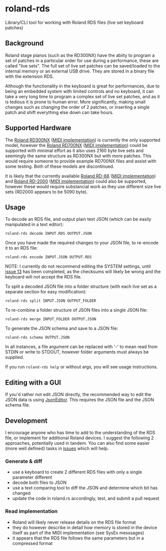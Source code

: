 # roland-rds
Library/CLI tool for working with Roland RDS files (live set keyboard patches)

## Background
Roland stage pianos (such as the RD300NX) have the abiity to program a set of patches in a particular order for use during a performance, these are called "live sets". The full set of live set patches can be saved/loaded to the internal memory or an external USB drive. They are stored in a binary file with the extension RDS.

Although the functionality in the keyboard is great for performances, due to being an embedded system with limited controls and no keyboard, it can take a very long time to program a complex set of live set patches, and as it is tedious it is prone to human error. More significantly, making small changes such as changing the order of 2 patches, or inserting a single patch and shift everything else down can take hours.

## Supported Hardware
The [Roland RD300NX](https://www.roland.com/au/products/rd-300nx/) ([MIDI implementation](https://static.roland.com/assets/media/pdf/RD-300NX_MI.pdf)) is currently the only supported model, however the [Roland RD700NX](https://www.roland.com/au/products/rd-700nx/) ([MIDI implementation](https://static.roland.com/assets/media/pdf/RD-700NX_MI2.pdf)) could be supported with minimal effort as it also uses 2160 byte live sets and seemingly the same structure as RD300NX but with more patches. This would require someone to provide example RD700NX files and assist with some testing. Both of these models are discontinued.

It is likely that the currently available [Roland RD-88](https://www.roland.com/au/products/rd-88/) ([MIDI implementation](https://static.roland.com/assets/media/pdf/RD-88_MIDI_Imple_eng03_W.pdf)) and [Roland RD-2000](https://www.roland.com/au/products/rd-2000/) ([MIDI implementation](https://static.roland.com/assets/media/pdf/RD-2000_MIDI_Imple_eng02_W.pdf)) could also be supported, however these would require substancial work as they use different size live sets (RD2000 appears to be 5090 byte).

## Usage

To decode an RDS file, and output plain text JSON (which can be easily manipulated in a text editor):

`roland-rds decode INPUT.RDS OUTPUT.JSON`

Once you have made the required changes to your JSON file, to re-encode it to an RDS file:

`roland-rds encode INPUT.JSON OUTPUT.RDS`

NOTE: I currently do not recommend editing the SYSTEM settings, until [issue 13](https://github.com/davidlang42/roland-rds/issues/13) has been completed, as the checksums will likely be wrong and the keyboard will not accept the RDS file.

To split a decoded JSON file into a folder structure (with each live set as a separate section for easy modification):

`roland-rds split INPUT.JSON OUTPUT_FOLDER`

To re-combine a folder structure of JSON files into a single JSON file:

`roland-rds merge INPUT_FOLDER OUTPUT.JSON`

To generate the JSON schema and save to a JSON file:

`roland-rds schema OUTPUT.JSON`

In all instances, a file argument can be replaced with '-' to mean read from STDIN or write to STDOUT, however folder arguments must always be supplied.

If you run `roland-rds help` or without args, you will see usage instructions.

## Editing with a GUI
If you'd rather not edit JSON directly, the recommended way to edit the JSON data is using [JsonEditor](https://github.com/davidlang42/json-editor). This requires the JSON file and the JSON schema file.

## Development
I encourage anyone who has time to add to the understanding of the RDS file, or implement for additional Roland devices. I suggest the following 2 approaches, potentially used in tandem.
You can also find some easier (more well defined) tasks in [issues](https://github.com/davidlang42/roland-rds/issues) which will help.

### Generate & diff
- use a keyboard to create 2 different RDS files with only a single parameter different
- decode both files to JSON
- use a text comparing tool to diff the JSON and determine which bit has changed
- update the code in roland.rs accordingly, test, and submit a pull request

### Read implementation
- Roland will likely never release details on the RDS file format
- they do however describe in detail how memory is stored in the device itself as part of the MIDI implementation (see SysEx messsages)
- it appears that the RDS file follows the same parameters but in a compressed format
